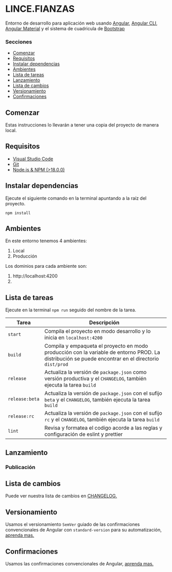 # LINCE.FIANZAS

Entorno de desarrollo para aplicación web usando [Angular](https://angular.io/), [Angular CLI](https://cli.angular.io/), [Angular Material](https://v18.material.angular.io/) y el sistema de cuadricula de [Bootstrap](https://getbootstrap.com/)

### Secciones

- [Comenzar](#Comenzar)
- [Requisitos](#Requisitos)
- [Instalar dependencias](#Instalar-dependencias)
- [Ambientes](#Ambientes)
- [Lista de tareas](#List-de-tareas)
- [Lanzamiento](#Lanzamiento)
- [Lista de cambios](#Lista-de-cambios)
- [Versionamiento](#Versionamiento)
- [Confirmaciones](#Confirmaciones)

## Comenzar

Estas instrucciones lo llevarán a tener una copia del proyecto de manera local.

## Requisitos

- [Visual Studio Code](https://visualstudio.microsoft.com/es/vs/community/)
- [Git](https://git-scm.com/downloads)
- [Node.js & NPM (>18.0.0)](https://nodejs.org/es/)

## Instalar dependencias

Ejecute el siguiente comando en la terminal apuntando a la raíz del proyecto.

`npm install`

## Ambientes

En este entorno tenemos 4 ambientes:

1. Local
2. Producción

Los dominios para cada ambiente son:

1. http://localhost:4200
2.

## Lista de tareas

Ejecute en la terminal `npm run` seguido del nombre de la tarea.

| Tarea          | Descripción                                                                                                                                         |
| -------------- | --------------------------------------------------------------------------------------------------------------------------------------------------- |
| `start`        | Compila el proyecto en modo desarrollo y lo inicia en `localhost:4200`                                                                              |
| `build`        | Compila y empaqueta el proyecto en modo producción con la variable de entorno PROD. La distribución se puede encontrar en el directorio `dist/prod` |
| `release`      | Actualiza la versión de `package.json` como versión productiva y el `CHANGELOG`, también ejecuta la tarea `build`                                   |
| `release:beta` | Actualiza la versión de `package.json` con el sufijo `beta` y el `CHANGELOG`, también ejecuta la tarea `build`                                      |
| `release:rc`   | Actualiza la versión de `package.json` con el sufijo `rc` y el `CHANGELOG`, también ejecuta la tarea `build`                                        |
| `lint`         | Revisa y formatea el codigo acorde a las reglas y configuración de eslint y prettier                                                                |

## Lanzamiento

### Publicación

## Lista de cambios

Puede ver nuestra lista de cambios en [CHANGELOG.](CHAGELOG.md)

## Versionamiento

Usamos el versionamiento `SemVer` guiado de las confirmaciones convencionales de Angular con `standard-version` para su automatización, [aprenda mas.](https://semver.org/)

## Confirmaciones

Usamos las confirmaciones convencionales de Angular, [aprenda mas.](https://www.conventionalcommits.org/en/v1.0.0/)
